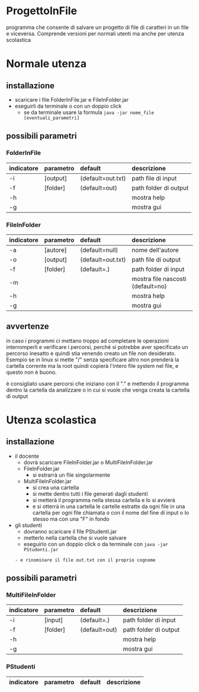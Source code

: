 # ProgettoInFile

programma che consente di salvare un progetto di file di caratteri in un file e viceversa.
Comprende versioni per normali utenti ma anche per utenza scolastica

# Normale utenza

## installazione

- scaricare i file FolderInFile.jar e FileInFolder.jar
- eseguirli da terminale o con un doppio click
	- se da terminale usare la formula ```java -jar nome_file [eventuali_parametri]```

## possibili parametri

### FolderInFile
| indicatore | parametro | default           | descrizione           |
| :--------- | :-------- | :---------------- | :-------------------- |
| -i         | [output]  | (default=out.txt) | path file di input    |
| -f         | [folder]  | (default=out)     | path folder di output |
| -h         |           |                   | mostra help           |
| -g         |           |                   | mostra gui            |

### FileInFolder

| indicatore | parametro | default           | descrizione                       |
| :--------- | :-------- | :---------------- | :-------------------------------- |
| -a         | [autore]  | (default=null)    | nome dell'autore                  |
| -o         | [output]  | (default=out.txt) | path file di output               |
| -f         | [folder]  | (default=.)       | path folder di input              |
| -m         |           |                   | mostra file nascosti (default=no) |
| -h         |           |                   | mostra help                       |
| -g         |           |                   | mostra gui                        |


## avvertenze  
in caso i programmi ci mettano troppo ad completare le operazioni interromperli e verificare i percorsi, perché si potrebbe aver specificato un percorso inesatto e quindi stia venendo creato un file non desiderato.
Esempio se in linux si mette "/" senza specificare altro non prenderà la cartella corrente ma la root quindi copierà l'intero file system nel file, e questo non è buono.

è consigliato usare percorsi che iniziano con il "." e mettendo il programma dentro la cartella da analizzare o in cui si vuole che venga creata la cartella di output

# Utenza scolastica

## installazione 

- il docente 
	- dovrà scaricare FileInFolder.jar o MultiFileInFolder.jar
	- FileInFolder.jar
		- si estrarrà un file singolarmente
	- MultiFileInFolder.jar
		- si crea una cartella 
		- si mette dentro tutti i file generati dagli studenti
		- si metterà il programma nella stessa cartella e lo si avvierà
		- e si otterrà in una cartella le cartelle estratte da ogni file in una cartella per ogni file chiamata o con il nome del fine di input o lo stesso ma con una "F" in fondo
- gli studenti 
	- dovranno scaricare il file PStudenti.jar 
	- metterlo nella cartella che si vuole salvare
	- eseguirlo con un doppio click o da terminale con ```java -jar PStudenti.jar```
	```
	- e rinominare il file out.txt con il proprio cognome

## possibili parametri

### MultiFileInFolder
| indicatore | parametro | default           | descrizione           |
| :--------- | :-------- | :---------------- | :-------------------- |
| -i         | [input]   | (default=.) 		 | path folder di input  |
| -f         | [folder]  | (default=out)     | path folder di output |
| -h         |           |                   | mostra help           |
| -g         |           |                   | mostra gui            |

### PStudenti

| indicatore | parametro | default           | descrizione                       |
| :--------- | :-------- | :---------------- | :-------------------------------- |
